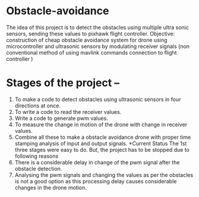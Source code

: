 # Obstacle-avoidance
The idea of this project is to detect the obstacles using multiple ultra sonic sensors, sending these values  to pixhawk flight controller.
Objective: construction of cheap obstacle avoidance system for drone using microcontroller and ultrasonic sensors by modulating receiver signals
(non conventional method of using mavlink commands connection to flight controller )
# Stages of the project –
1. To make a code to detect obstacles using ultrasonic sensors in four directions at once.
2. To write a code to read the receiver values.
3. Write a code to generate pwm values.
4. To measure the change in motion of the drone with change in receiver values.
5. Combine all these to make a obstacle avoidance drone with proper time stamping analysis of input and output signals.
 *Current Status
 The 1st three stages were easy to do.
 But, the project has to be stopped due to following reasons
 1. There is a considerable delay in change of the pwm signal after the obstacle detection.  
 2. Analysing the pwm signals and changing the values as per the obstacles is not a good option as this processing delay causes considerable changes in the drone motion.
  

